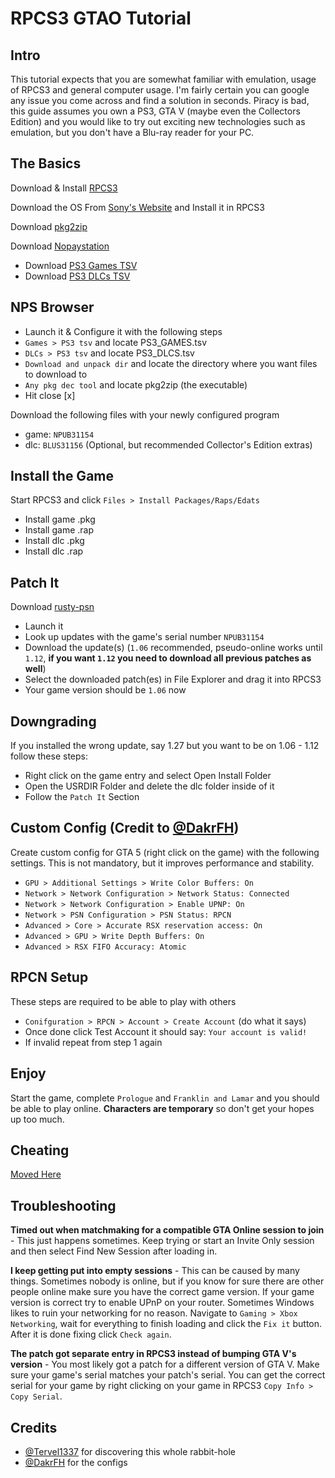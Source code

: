 # RPCS3 GTAO Tutorial

## Intro

This tutorial expects that you are somewhat familiar with emulation, usage of RPCS3 and general computer usage. I'm fairly certain you can google any issue you come across and find a solution in seconds. Piracy is bad, this guide assumes you own a PS3, GTA V (maybe even the Collectors Edition) and you would like to try out exciting new technologies such as emulation, but you don't have a Blu-ray reader for your PC.

## The Basics

Download & Install [RPCS3](https://rpcs3.net/download)

Download the OS From [Sony's Website](https://www.playstation.com/en-us/support/hardware/ps3/system-software/) and Install it in RPCS3

Download [pkg2zip](https://github.com/mmozeiko/pkg2zip/releases)

Download [Nopaystation](https://nopaystation.com/)
- Download [PS3 Games TSV](https://nopaystation.com/tsv/PS3_GAMES.tsv)
- Download [PS3 DLCs TSV](https://nopaystation.com/tsv/PS3_DLCS.tsv)

## NPS Browser

- Launch it & Configure it with the following steps
- `Games > PS3 tsv` and locate PS3_GAMES.tsv
- `DLCs > PS3 tsv` and locate PS3_DLCS.tsv
- `Download and unpack dir` and locate the directory where you want files to download to
- `Any pkg dec tool` and locate pkg2zip (the executable)
- Hit close [x]

Download the following files with your newly configured program
- game: `NPUB31154`
- dlc: `BLUS31156` (Optional, but recommended Collector's Edition extras)

## Install the Game

Start RPCS3 and click `Files > Install Packages/Raps/Edats`
- Install game .pkg
- Install game .rap
- Install dlc .pkg
- Install dlc .rap

## Patch It

Download [rusty-psn](https://github.com/RainbowCookie32/rusty-psn)

- Launch it
- Look up updates with the game's serial number `NPUB31154`
- Download the update(s) (`1.06` recommended, pseudo-online works until `1.12`, **if you want `1.12` you need to download all previous patches as well**)
- Select the downloaded patch(es) in File Explorer and drag it into RPCS3
- Your game version should be `1.06` now

## Downgrading
If you installed the wrong update, say 1.27 but you want to be on 1.06 - 1.12 follow these steps:
- Right click on the game entry and select Open Install Folder
- Open the USRDIR Folder and delete the dlc folder inside of it
- Follow the `Patch It` Section

## Custom Config (Credit to [@DakrFH](https://www.youtube.com/@DakrFH))

Create custom config for GTA 5 (right click on the game) with the following settings. This is not mandatory, but it improves performance and stability. 
- `GPU > Additional Settings > Write Color Buffers: On`
- `Network > Network Configuration > Network Status: Connected`
- `Network > Network Configuration > Enable UPNP: On`
- `Network > PSN Configuration > PSN Status: RPCN`
- `Advanced > Core > Accurate RSX reservation access: On`
- `Advanced > GPU > Write Depth Buffers: On`
- `Advanced > RSX FIFO Accuracy: Atomic`

##  RPCN Setup

These steps are required to be able to play with others

- `Conifguration > RPCN > Account > Create Account` (do what it says)
- Once done click Test Account it should say: `Your account is valid!`
- If invalid repeat from step 1 again

## Enjoy

Start the game, complete `Prologue` and `Franklin and Lamar` and you should be able to play online. **Characters are temporary** so don't get your hopes up too much.

## Cheating

[Moved Here](cheating.md)

## Troubleshooting

**Timed out when matchmaking for a compatible GTA Online session to join** - This just happens sometimes. Keep trying or start an Invite Only session and then select Find New Session after loading in.

**I keep getting put into empty sessions** - This can be caused by many things. Sometimes nobody is online, but if you know for sure there are other people online make sure you have the correct game version. If your game version is correct try to enable UPnP on your router. Sometimes Windows likes to ruin your networking for no reason. Navigate to `Gaming > Xbox Networking`, wait for everything to finish loading and click the `Fix it` button. After it is done fixing click `Check again`.

**The patch got separate entry in RPCS3 instead of bumping GTA V's version** - You most likely got a patch for a different version of GTA V. Make sure your game's serial matches your patch's serial. You can get the correct serial for your game by right clicking on your game in RPCS3 `Copy Info > Copy Serial`.

## Credits
- [@Tervel1337](https://twitter.com/Tervel1337) for discovering this whole rabbit-hole
- [@DakrFH](https://www.youtube.com/@DakrFH) for the configs
